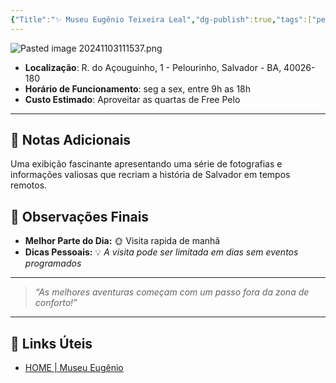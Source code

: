 ```yaml
---
{"Title":"✨ Museu Eugênio Teixeira Leal","dg-publish":true,"tags":["pessoal/viagem","pessoal/lugares/museus"],"permalink":"/3-caixa-de-entrada/museu-eugenio-teixeira-leal/","dgPassFrontmatter":true}
---
```


![Pasted image 20241103111537.png](/img/user/0.Settings/img/Pasted%20image%2020241103111537.png)
- **Localização**: R. do Açouguinho, 1 - Pelourinho, Salvador - BA, 40026-180
- **Horário de Funcionamento**: seg a sex, entre 9h as 18h
- **Custo Estimado**: Aproveitar as quartas de Free Pelo
---
## 📔 Notas Adicionais
Uma exibição fascinante apresentando uma série de fotografias e informações valiosas que recriam a história de Salvador em tempos remotos.
## 🌈 Observações Finais
- **Melhor Parte do Dia:** 🌞 Visita rapida de manhã
- **Dicas Pessoais:** 💡 _A visita pode ser limitada em dias sem eventos programados_
---
> _“As melhores aventuras começam com um passo fora da zona de conforto!”_
---
## 🔗 Links Úteis
- [HOME | Museu Eugênio](https://www.museueugenioteixeiraleal.org/)
